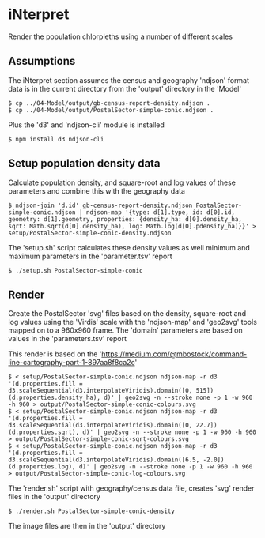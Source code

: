 # iNterpret

  Render the population chlorpleths using a number of different scales  
 
## Assumptions  

  The iNterpret section assumes the census and geography 'ndjson' format data is in the current directory from the 'output' directory in the 'Model'  

```
$ cp ../04-Model/output/gb-census-report-density.ndjson .
$ cp ../04-Model/output/PostalSector-simple-conic.ndjson .
```

  Plus the 'd3' and 'ndjson-cli' module is installed

```
$ npm install d3 ndjson-cli
```
  
## Setup population density data  

   Calculate population density, and square-root and log values of these parameters and combine this with the geography data 

```
$ ndjson-join 'd.id' gb-census-report-density.ndjson PostalSector-simple-conic.ndjson | ndjson-map '{type: d[1].type, id: d[0].id, geometry: d[1].geometry, properties: {density_ha: d[0].density_ha, sqrt: Math.sqrt(d[0].density_ha), log: Math.log(d[0].pdensity_ha)}}' > setup/PostalSector-simple-conic-density.ndjson
```
  The 'setup.sh' script calculates these density values as well minimum and maximum parameters in the 'parameter.tsv' report  

```
$ ./setup.sh PostalSector-simple-conic
```

## Render  

  Create the PostalSector 'svg' files based on the density, square-root and log values using the 'Virdis' scale with the 'ndjson-map' and 'geo2svg' tools mapped on to a 960x960 frame. The 'domain' parameters are based on values in the 'parameters.tsv' report 

  This render is based on the 'https://medium.com/@mbostock/command-line-cartography-part-1-897aa8f8ca2c'  

```
$ < setup/PostalSector-simple-conic.ndjson ndjson-map -r d3 '(d.properties.fill = d3.scaleSequential(d3.interpolateViridis).domain([0, 515])(d.properties.density_ha), d)' | geo2svg -n --stroke none -p 1 -w 960 -h 960 > output/PostalSector-simple-conic-colours.svg
$ < setup/PostalSector-simple-conic.ndjson ndjson-map -r d3 '(d.properties.fill = d3.scaleSequential(d3.interpolateViridis).domain([0, 22.7])(d.properties.sqrt), d)' | geo2svg -n --stroke none -p 1 -w 960 -h 960 > output/PostalSector-simple-conic-sqrt-colours.svg 
$ < setup/PostalSector-simple-conic.ndjson ndjson-map -r d3 '(d.properties.fill = d3.scaleSequential(d3.interpolateViridis).domain([6.5, -2.0])(d.properties.log), d)' | geo2svg -n --stroke none -p 1 -w 960 -h 960 > output/PostalSector-simple-conic-log-colours.svg
```
  The 'render.sh' script with geography/census data file, creates 'svg' render files in the 'output' directory 
```
$ ./render.sh PostalSector-simple-conic-density  
```
The image files are then in the 'output' directory  
